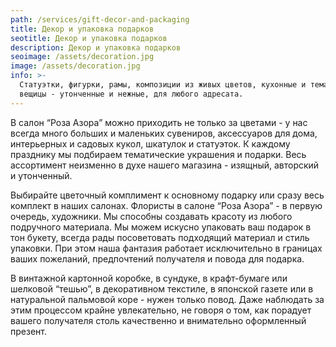 ```yaml
---
path: /services/gift-decor-and-packaging
title: Декор и упаковка подарков
seotitle: Декор и упаковка подарков
description: Декор и упаковка подарков
seoimage: /assets/decoration.jpg
image: /assets/decoration.jpg
info: >-
  Статуэтки, фигурки, рамы, композиции из живых цветов, кухонные и тематические
  вещицы - утонченные и нежные, для любого адресата.
---
```

В салон “Роза Азора” можно приходить не только за цветами - у нас всегда много больших и маленьких сувениров, аксессуаров для дома, интерьерных и садовых кукол, шкатулок и статуэток. К каждому празднику мы подбираем тематические украшения и подарки. Весь ассортимент неизменно в духе нашего магазина - изящный, авторский и утонченный.

Выбирайте цветочный комплимент к основному подарку или сразу весь комплект в наших салонах. Флористы в салоне “Роза Азора” - в первую очередь, художники. Мы способны создавать красоту из любого подручного материала. Мы можем искусно упаковать ваш подарок в тон букету, всегда рады посоветовать подходящий материал и стиль упаковки. При этом наша фантазия работает исключительно в границах ваших пожеланий, предпочтений получателя и повода для подарка.   

В винтажной картонной коробке, в сундуке, в крафт-бумаге или шелковой “тешью”, в декоративном текстиле, в японской газете или в натуральной пальмовой коре - нужен только повод. Даже наблюдать за этим процессом крайне увлекательно, не говоря о том, как порадует вашего получателя столь качественно и внимательно оформленный презент.
